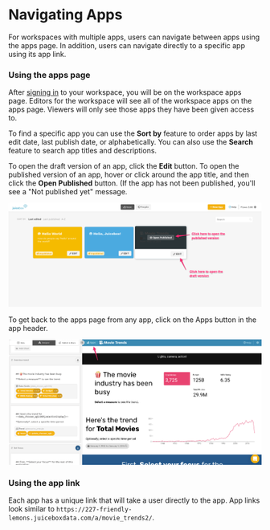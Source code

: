 # Navigating Apps

For workspaces with multiple apps, users can navigate between apps using the apps page. In addition, users can navigate directly to a specific app using its app link. 

### Using the apps page

After [signing in](signing-in.md) to your workspace, you will be on the workspace apps page. Editors for the workspace will see all of the workspace apps on the apps page. Viewers will only see those apps they have been given access to.

To find a specific app you can use the **Sort by** feature to order apps by last edit date, last publish date, or alphabetically. You can also use the **Search** feature to search app titles and descriptions. 

To open the draft version of an app, click the **Edit** button. To open the published version of an app, hover or click around the app title, and then click the **Open Published** button. \(If the app has not been published, you'll see a "Not published yet" message.  

![Open the draft or published version of an app from the apps page](../.gitbook/assets/image%20%28201%29.png)

To get back to the apps page from any app, click on the Apps button in the app header.

![Click the Apps button to return to the apps page](../.gitbook/assets/image%20%28209%29.png)

### Using the app link

Each app has a unique link that will take a user directly to the app. App links look similar to `https://227-friendly-lemons.juiceboxdata.com/a/movie_trends2/`.


